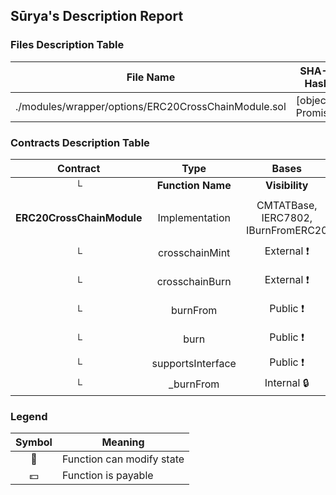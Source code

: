 ## Sūrya's Description Report

### Files Description Table


|  File Name  |  SHA-1 Hash  |
|-------------|--------------|
| ./modules/wrapper/options/ERC20CrossChainModule.sol | [object Promise] |


### Contracts Description Table


|  Contract  |         Type        |       Bases      |                  |                 |
|:----------:|:-------------------:|:----------------:|:----------------:|:---------------:|
|     └      |  **Function Name**  |  **Visibility**  |  **Mutability**  |  **Modifiers**  |
||||||
| **ERC20CrossChainModule** | Implementation | CMTATBase, IERC7802, IBurnFromERC20 |||
| └ | crosschainMint | External ❗️ | 🛑  | onlyRole whenNotPaused |
| └ | crosschainBurn | External ❗️ | 🛑  | onlyRole whenNotPaused |
| └ | burnFrom | Public ❗️ | 🛑  | onlyRole whenNotPaused |
| └ | burn | Public ❗️ | 🛑  | onlyRole whenNotPaused |
| └ | supportsInterface | Public ❗️ |   |NO❗️ |
| └ | _burnFrom | Internal 🔒 | 🛑  | |


### Legend

|  Symbol  |  Meaning  |
|:--------:|-----------|
|    🛑    | Function can modify state |
|    💵    | Function is payable |
